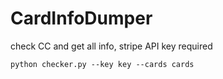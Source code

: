 # CardInfoDumper
check CC and get all info, stripe API key required


`python checker.py --key key --cards cards`
